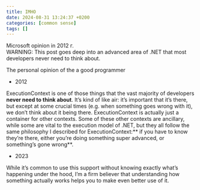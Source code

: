 ```yaml
---
title: IMHO
date: 2024-08-31 13:24:37 +0200
categories: [common sense]
tags: []
---
```


Microsoft opinion in 2012 г.  
WARNING: This post goes deep into an advanced area of .NET that most developers never need to think about.  

The personal opinion of the a good programmer   

- 2012

ExecutionContext is one of those things that the vast majority of developers **never need to think about**. It’s kind of like air:
it’s important that it’s there, but except at some crucial times (e.g. when something goes wrong with it), we don’t think about
it being there. ExecutionContext is actually just a container for other contexts. Some of these other contexts are ancillary,
while some are vital to the execution model of .NET, but they all follow the same philosophy I described for
ExecutionContext:** if you have to know they’re there, either you’re doing something super advanced, or something’s gone wrong**.

- 2023

While it’s common to use this support without knowing exactly what’s happening under the hood, 
I’m a firm believer that understanding how something actually works helps you to make even better use of it. 

 